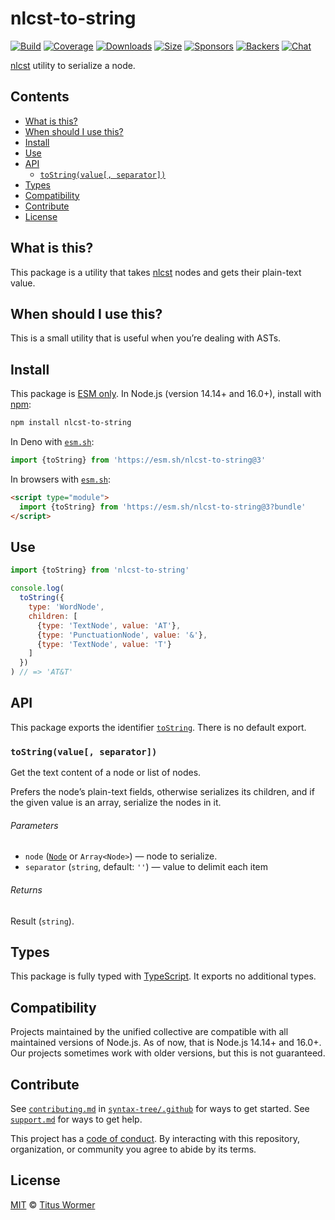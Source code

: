 # nlcst-to-string

[![Build][build-badge]][build]
[![Coverage][coverage-badge]][coverage]
[![Downloads][downloads-badge]][downloads]
[![Size][size-badge]][size]
[![Sponsors][sponsors-badge]][collective]
[![Backers][backers-badge]][collective]
[![Chat][chat-badge]][chat]

[nlcst][] utility to serialize a node.

## Contents

*   [What is this?](readme.md##what-is-this)
*   [When should I use this?](readme.md##when-should-i-use-this)
*   [Install](readme.md##install)
*   [Use](readme.md##use)
*   [API](readme.md##api)
    *   [`toString(value[, separator])`](#tostringvalue-separator)
*   [Types](readme.md##types)
*   [Compatibility](readme.md##compatibility)
*   [Contribute](readme.md##contribute)
*   [License](readme.md##license)

## What is this?

This package is a utility that takes [nlcst][] nodes and gets their plain-text
value.

## When should I use this?

This is a small utility that is useful when you’re dealing with ASTs.

## Install

This package is [ESM only][esm].
In Node.js (version 14.14+ and 16.0+), install with [npm][]:

```sh
npm install nlcst-to-string
```

In Deno with [`esm.sh`][esmsh]:

```js
import {toString} from 'https://esm.sh/nlcst-to-string@3'
```

In browsers with [`esm.sh`][esmsh]:

```html
<script type="module">
  import {toString} from 'https://esm.sh/nlcst-to-string@3?bundle'
</script>
```

## Use

```js
import {toString} from 'nlcst-to-string'

console.log(
  toString({
    type: 'WordNode',
    children: [
      {type: 'TextNode', value: 'AT'},
      {type: 'PunctuationNode', value: '&'},
      {type: 'TextNode', value: 'T'}
    ]
  })
) // => 'AT&T'
```

## API

This package exports the identifier [`toString`][tostring].
There is no default export.

### `toString(value[, separator])`

Get the text content of a node or list of nodes.

Prefers the node’s plain-text fields, otherwise serializes its children, and
if the given value is an array, serialize the nodes in it.

###### Parameters

*   `node` ([`Node`][node] or `Array<Node>`)
    — node to serialize.
*   `separator` (`string`, default: `''`)
    — value to delimit each item

###### Returns

Result (`string`).

## Types

This package is fully typed with [TypeScript][].
It exports no additional types.

## Compatibility

Projects maintained by the unified collective are compatible with all maintained
versions of Node.js.
As of now, that is Node.js 14.14+ and 16.0+.
Our projects sometimes work with older versions, but this is not guaranteed.

## Contribute

See [`contributing.md`][contributing] in [`syntax-tree/.github`][health] for
ways to get started.
See [`support.md`][support] for ways to get help.

This project has a [code of conduct][coc].
By interacting with this repository, organization, or community you agree to
abide by its terms.

## License

[MIT][license] © [Titus Wormer][author]

<!-- Definitions -->

[build-badge]: https://github.com/syntax-tree/nlcst-to-string/workflows/main/badge.svg

[build]: https://github.com/syntax-tree/nlcst-to-string/actions

[coverage-badge]: https://img.shields.io/codecov/c/github/syntax-tree/nlcst-to-string.svg

[coverage]: https://codecov.io/github/syntax-tree/nlcst-to-string

[downloads-badge]: https://img.shields.io/npm/dm/nlcst-to-string.svg

[downloads]: https://www.npmjs.com/package/nlcst-to-string

[size-badge]: https://img.shields.io/bundlephobia/minzip/nlcst-to-string.svg

[size]: https://bundlephobia.com/result?p=nlcst-to-string

[sponsors-badge]: https://opencollective.com/unified/sponsors/badge.svg

[backers-badge]: https://opencollective.com/unified/backers/badge.svg

[collective]: https://opencollective.com/unified

[chat-badge]: https://img.shields.io/badge/chat-discussions-success.svg

[chat]: https://github.com/syntax-tree/unist/discussions

[npm]: https://docs.npmjs.com/cli/install

[esm]: https://gist.github.com/sindresorhus/a39789f98801d908bbc7ff3ecc99d99c

[esmsh]: https://esm.sh

[typescript]: https://www.typescriptlang.org

[license]: license

[author]: https://wooorm.com

[health]: https://github.com/syntax-tree/.github

[contributing]: https://github.com/syntax-tree/.github/blob/main/contributing.md

[support]: https://github.com/syntax-tree/.github/blob/main/support.md

[coc]: https://github.com/syntax-tree/.github/blob/main/code-of-conduct.md

[nlcst]: https://github.com/syntax-tree/nlcst

[node]: https://github.com/syntax-tree/nlcst#nodes

[tostring]: #tostringvalue-separator

